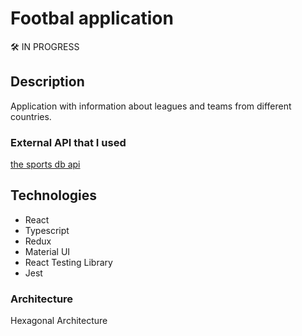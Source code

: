 # Footbal application

:hammer_and_wrench: IN PROGRESS

## Description

Application with information about leagues and teams from different countries.

### External API that I used

[the sports db api](https://www.thesportsdb.com/api.php)

## Technologies
 <ul>
    <li>React</li>
    <li>Typescript</li>
    <li>Redux</li>
    <li>Material UI</li>
    <li>React Testing Library</li>
    <li>Jest</li>
 </ul>

 ### Architecture

 Hexagonal Architecture